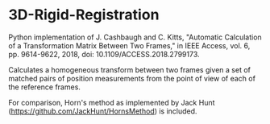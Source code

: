 # 3D-Rigid-Registration
Python implementation of J. Cashbaugh and C. Kitts, "Automatic Calculation of a Transformation Matrix Between Two Frames," in IEEE Access, vol. 6, pp. 9614-9622, 2018, doi: 10.1109/ACCESS.2018.2799173.

Calculates a homogeneous transform between two frames given a set of matched pairs of position measurements from the point of view of each of the reference frames.

For comparison, Horn's method as implemented by Jack Hunt (https://github.com/JackHunt/HornsMethod) is included.
